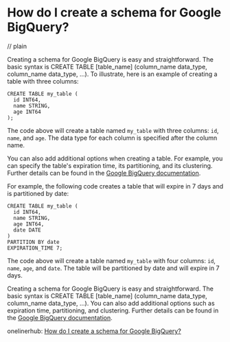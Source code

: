 # How do I create a schema for Google BigQuery?
// plain

Creating a schema for Google BigQuery is easy and straightforward. The basic syntax is CREATE TABLE [table_name] (column_name data_type, column_name data_type, ...). To illustrate, here is an example of creating a table with three columns:

```
CREATE TABLE my_table (
  id INT64,
  name STRING,
  age INT64
);
```

The code above will create a table named `my_table` with three columns: `id`, `name`, and `age`. The data type for each column is specified after the column name.

You can also add additional options when creating a table. For example, you can specify the table's expiration time, its partitioning, and its clustering. Further details can be found in the [Google BigQuery documentation](https://cloud.google.com/bigquery/docs/reference/standard-sql/data-definition-language).

For example, the following code creates a table that will expire in 7 days and is partitioned by date:

```
CREATE TABLE my_table (
  id INT64,
  name STRING,
  age INT64,
  date DATE
)
PARTITION BY date
EXPIRATION_TIME 7;
```

The code above will create a table named `my_table` with four columns: `id`, `name`, `age`, and `date`. The table will be partitioned by date and will expire in 7 days.

Creating a schema for Google BigQuery is easy and straightforward. The basic syntax is CREATE TABLE [table_name] (column_name data_type, column_name data_type, ...). You can also add additional options such as expiration time, partitioning, and clustering. Further details can be found in the [Google BigQuery documentation](https://cloud.google.com/bigquery/docs/reference/standard-sql/data-definition-language).

onelinerhub: [How do I create a schema for Google BigQuery?](https://onelinerhub.com/google-big-query/how-do-i-create-a-schema-for-google-bigquery)